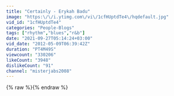 ```yaml
---
title: "Certainly - Erykah Badu"
image: "https:\/\/i.ytimg.com\/vi\/1cfHUptdTe4\/hqdefault.jpg"
vid_id: "1cfHUptdTe4"
categories: "People-Blogs"
tags: ["rhythm","blues","r&b"]
date: "2021-09-27T05:14:24+03:00"
vid_date: "2012-05-09T06:39:42Z"
duration: "PT4M49S"
viewcount: "330206"
likeCount: "3948"
dislikeCount: "91"
channel: "misterjabs2008"
---
```

{% raw %}{% endraw %}
